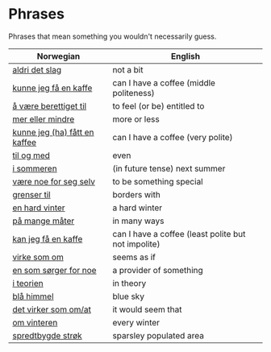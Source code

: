 # Phrases

Phrases that mean something you wouldn't necessarily guess.

| Norwegian | English |
| --- | --- |
| [aldri det slag](https://www.ordnett.no/search?language=no&phrase=aldri%20det%20slag) | not a bit |
| [kunne jeg få en kaffe](https://www.ordnett.no/search?language=no&phrase=kunne%20jeg%20få%20en%20kaffe) | can I have a coffee (middle politeness) |
| [å være berettiget til](https://www.ordnett.no/search?language=no&phrase=å%20være%20berettiget%20til) | to feel (or be) entitled to |
| [mer eller mindre](https://www.ordnett.no/search?language=no&phrase=mer%20eller%20mindre) | more or less |
| [kunne jeg (ha) fått en kaffee](https://www.ordnett.no/search?language=no&phrase=kunne%20jeg%20(ha)%20fått%20en%20kaffee) | can I have a coffee (very polite) |
| [til og med](https://www.ordnett.no/search?language=no&phrase=til%20og%20med) | even |
| [i sommeren](https://www.ordnett.no/search?language=no&phrase=i%20sommeren) | (in future tense) next summer |
| [være noe for seg selv](https://www.ordnett.no/search?language=no&phrase=være%20noe%20for%20seg%20selv) | to be something special |
| [grenser til](https://www.ordnett.no/search?language=no&phrase=grenser%20til) | borders with |
| [en hard vinter](https://www.ordnett.no/search?language=no&phrase=en%20hard%20vinter) | a hard winter |
| [på mange måter](https://www.ordnett.no/search?language=no&phrase=på%20mange%20måter) | in many ways |
| [kan jeg få en kaffe](https://www.ordnett.no/search?language=no&phrase=kan%20jeg%20få%20en%20kaffe) | can I have a coffee (least polite but not impolite) |
| [virke som om](https://www.ordnett.no/search?language=no&phrase=virke%20som%20om) | seems as if |
| [en som sørger for noe](https://www.ordnett.no/search?language=no&phrase=en%20som%20sørger%20for%20noe) | a provider of something |
| [i teorien](https://www.ordnett.no/search?language=no&phrase=i%20teorien) | in theory |
| [blå himmel](https://www.ordnett.no/search?language=no&phrase=blå%20himmel) | blue sky |
| [det virker som om/at](https://www.ordnett.no/search?language=no&phrase=det%20virker%20som%20om/at) | it would seem that |
| [om vinteren](https://www.ordnett.no/search?language=no&phrase=om%20vinteren) | every winter |
| [spredtbygde strøk](https://www.ordnett.no/search?language=no&phrase=spredtbygde%20strøk) | sparsley populated area |

